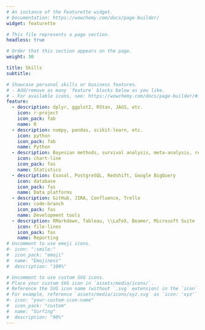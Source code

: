 ```yaml
---
# An instance of the Featurette widget.
# Documentation: https://wowchemy.com/docs/page-builder/
widget: featurette

# This file represents a page section.
headless: true

# Order that this section appears on the page.
weight: 30

title: Skills
subtitle:

# Showcase personal skills or business features.
# - Add/remove as many `feature` blocks below as you like.
# - For available icons, see: https://wowchemy.com/docs/page-builder/#icons
feature:
  - description: dplyr, ggplot2, RStan, JAGS, etc.
    icon: r-project
    icon_pack: fab
    name: R
  - description: numpy, pandas, scikit-learn, etc.
    icon: python
    icon_pack: fab
    name: Python
  - description: Bayesian methods, survival analysis, meta-analysis, regression, simulation
    icon: chart-line
    icon_pack: fas
    name: Statistics
  - description: Exasol, PostgreSQL, Redshift, Google BigQuery
    icon: database
    icon_pack: fas
    name: Data platforms
  - description: GitHub, JIRA, Confluence, Trello
    icon: code-branch
    icon_pack: fas
    name: Development tools
  - description: RMarkdown, Tableau, \\LaTeX, Beamer, Microsoft Suite
    icon: file-lines
    icon_pack: fas
    name: Reporting
# Uncomment to use emoji icons.
#- icon: ":smile:"
#  icon_pack: "emoji"
#  name: "Emojiness"
#  description: "100%"

# Uncomment to use custom SVG icons.
# Place your custom SVG icon in `assets/media/icons/`.
# Reference the SVG icon name (without `.svg` extension) in the `icon` field.
# For example, reference `assets/media/icons/xyz.svg` as `icon: 'xyz'`
#- icon: "your-custom-icon-name"
#  icon_pack: "custom"
#  name: "Surfing"
#  description: "90%"
---
```

